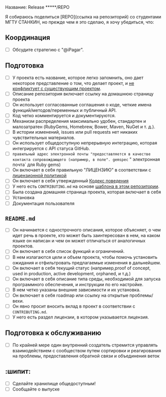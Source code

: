 Название: Release *****/REPO

Я собираюсь поделиться [REPO](ссылка на репозиторий) со студентами МГТУ СТАНКИН, но прежде чем я это сделаю, я хочу убедиться, что:

## Координация

- [ ] Обсудите стратегию с "@iPagar".

## Подготовка

- [ ] У проекта есть название, которое легко запомнить, оно дает некоторое представление о том, что делает проект, и [не конфликтует с существующим проектом](http://ivantomic.com/projects/ospnc/).
- [ ] Описание репозитория включает ссылку на домашнюю страницу проекта
- [ ] Он использует согласованные соглашения о коде, четкие имена функций/методов/переменных и публичный API.
- [ ] Код четко комментируется и документируются.
- [ ] Механизм распределения максимально удобен, стандартен и малозатратен (RubyGems, Homebrew, Bower, Maven, NuGet и т. д.).
- [ ] В истории изменений, issues или pull requests нет никаких чувствительных материалов.
- [ ] Он использует общедоступную непрерывную интеграцию, которая интегрируется с API статуса GitHub.
- [ ] `правильный адрес электронной почты "предоставляется в качестве контакта сопровождающего (например, в поле". gemspec` " электронная почта` для Ruby gems)
- [ ] Он включает в себя правильную "ЛИЦЕНЗИЮ" в соответствии с [лицензионной политикой](docs/license-policy.md)
- [ ] Он включает в себя утвержденный [Кодекс поведения](templates/CODE-OF-CONDUCT.md)
- [ ] У него есть `CONTRIBUTING.md` на основе [шаблона в этом репозитории](templates/CONTRIBUTING.md).
- [ ] Была создана домашняя страница проекта, которая включает в себя
- [ ] Установка
- [ ] Документация пользователя

## `README.md`

- [ ] Он начинается с однострочного описания, которое объясняет, о чем идет речь в проекте, кто может быть заинтересован в нем, на каком языке он написан и чем он может отличаться от аналогичных проектов.
- [ ] Он включает в себя список функций и ограничений.
- [ ] В нем излагаются цели и объем проекта, чтобы помочь установить ожидания и отфильтровать предлагаемые изменения в дальнейшем.
- [ ] Он включает в себя текущий статус (например,proof of concept, used in production, active development, orphaned, и т.д.)
- [ ] Он включает в себя описание типа среды, необходимой для запуска программного обеспечения, и инструкции по его настройке.
- [ ] В нем четко указаны внешние зависимости и их установка.
- [ ] Он включает в себя roadmap или ссылку на открытые проблемы/вехи.
- [ ] Он явно просит вносить вклад в проект в соответствии с `CONTRIBUTING.md`.
- [ ] У него есть раздел лицензии, в котором указывается лицензия.

## Подготовка к обслуживанию

- [ ] По крайней мере один внутренний создатель стремится управлять взаимодействием с сообществом путем сортировки и реагирования на проблемы, предоставления обратной связи и объединения веток

## :шипит:

- [ ] Сделайте хранилище общедоступным!
- [ ] Сообщайте о выпуске
